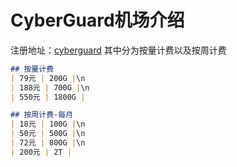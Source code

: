 # CyberGuard机场介绍
注册地址：<a href="https://www.cyberguard.best/#/register?code=kP82Ak3T">cyberguard</a>
其中分为按量计费以及按周计费
```markdown
## 按量计费
| 79元 | 200G |\n
| 188元 | 700G |\n
| 550元 | 1800G |
```
```markdown
## 按周计费-每月
| 18元 | 100G |\n
| 50元 | 500G |\n
| 72元 | 800G |\n
| 200元 | 2T |
```
